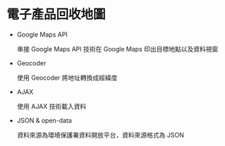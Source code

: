 # 電子產品回收地圖

- Google Maps API

  串接 Google Maps API 技術在 Google Maps 印出目標地點以及資料視窗

- Geocoder

  使用 Geocoder 將地址轉換成經緯度

- AJAX

  使用 AJAX 技術載入資料

- JSON & open-data 

  資料來源為環境保護署資料開放平台，資料來源格式為 JSON
